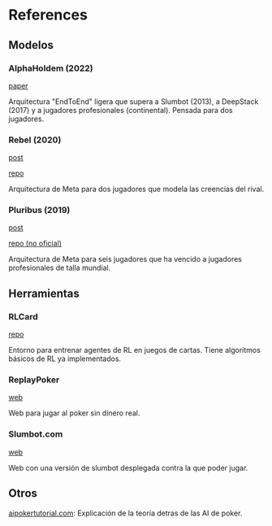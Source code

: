 # References

## Modelos

### AlphaHoldem (2022)
[paper](https://ojs.aaai.org/index.php/AAAI/article/view/20394/20153)

Arquitectura "EndToEnd" ligera que supera a Slumbot (2013), a DeepStack (2017) y a jugadores profesionales (continental). Pensada para dos jugadores.

### Rebel (2020)
[post](https://ai.facebook.com/blog/rebel-a-general-game-playing-ai-bot-that-excels-at-poker-and-more/)

[repo](https://github.com/facebookresearch/rebel)

Arquitectura de Meta para dos jugadores que modela las creencias del rival.

### Pluribus (2019)
[post](https://ai.facebook.com/blog/pluribus-first-ai-to-beat-pros-in-6-player-poker/)

[repo (no oficial)](https://github.com/fedden/poker_ai)

Arquitectura de Meta para seis jugadores que ha vencido a jugadores profesionales de talla mundial.


## Herramientas

### RLCard
[repo](https://github.com/datamllab/rlcard)

Entorno para entrenar agentes de RL en juegos de cartas. Tiene algoritmos básicos de RL ya implementados.

### ReplayPoker
[web](https://replaypoker.com)

Web para jugar al poker sin dinero real.

### Slumbot.com
[web](https://slumbot.com/)

Web con una versión de slumbot desplegada contra la que poder jugar.

## Otros

[aipokertutorial.com](https://aipokertutorial.com/): Explicación de la teoría detras de las AI de poker.
